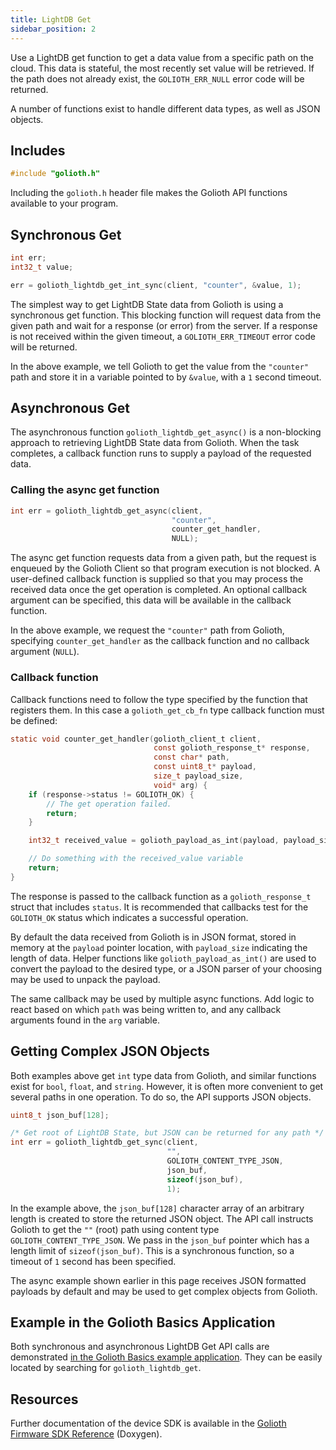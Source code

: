 ```yaml
---
title: LightDB Get
sidebar_position: 2
---
```


Use a LightDB get function to get a data value from a specific path on the
cloud. This data is stateful, the most recently set value will be retrieved. If
the path does not already exist, the `GOLIOTH_ERR_NULL` error code will be
returned.

A number of functions exist to handle different data types, as well as JSON
objects.

## Includes

```c
#include "golioth.h"
```

Including the `golioth.h` header file makes the Golioth API functions available
to your program.

## Synchronous Get

```c
int err;
int32_t value;

err = golioth_lightdb_get_int_sync(client, "counter", &value, 1);
```

The simplest way to get LightDB State data from Golioth is using a synchronous
get function. This blocking function will request data from the given path and
wait for a response (or error) from the server. If a response is not received
within the given timeout, a `GOLIOTH_ERR_TIMEOUT` error code will be returned.

In the above example, we tell Golioth to get the value from the `"counter"` path
and store it in a variable pointed to by `&value`, with a `1` second timeout.

## Asynchronous Get

The asynchronous function `golioth_lightdb_get_async()` is a non-blocking
approach to retrieving LightDB State data from Golioth. When the task completes,
a callback function runs to supply a payload of the requested data.

### Calling the async get function

```c
int err = golioth_lightdb_get_async(client,
                                    "counter",
                                    counter_get_handler,
                                    NULL);
```

The async get function requests data from a given path, but the request is
enqueued by the Golioth Client so that program execution is not blocked. A
user-defined callback function is supplied so that you may process the received
data once the get operation is completed. An optional callback argument can be
specified, this data will be available in the callback function.

In the above example, we request the `"counter"` path from Golioth, specifying
`counter_get_handler` as the callback function and no callback argument
(`NULL`).

### Callback function

Callback functions need to follow the type specified by the function that
registers them. In this case a `golioth_get_cb_fn` type callback function must
be defined:

```c
static void counter_get_handler(golioth_client_t client,
                                const golioth_response_t* response,
                                const char* path,
                                const uint8_t* payload,
                                size_t payload_size,
                                void* arg) {
    if (response->status != GOLIOTH_OK) {
        // The get operation failed.
        return;
    }

    int32_t received_value = golioth_payload_as_int(payload, payload_size);

    // Do something with the received_value variable
    return;
}
```

The response is passed to the callback function as a `golioth_response_t` struct
that includes `status`. It is recommended that callbacks test for the
`GOLIOTH_OK` status which indicates a successful operation.

By default the data received from Golioth is in JSON format, stored in memory at
the `payload` pointer location, with `payload_size` indicating the length of
data. Helper functions like `golioth_payload_as_int()` are used to convert the
payload to the desired type, or a JSON parser of your choosing may be used to
unpack the payload.

The same callback may be used by multiple async functions. Add logic to react
based on which `path` was being written to, and any callback arguments found in
the `arg` variable.

## Getting Complex JSON Objects

Both examples above get `int` type data from Golioth, and similar functions exist
for `bool`, `float`, and `string`. However, it is often more convenient to get
several paths in one operation. To do so, the API supports JSON objects.

```c
uint8_t json_buf[128];

/* Get root of LightDB State, but JSON can be returned for any path */
int err = golioth_lightdb_get_sync(client,
                                   "",
                                   GOLIOTH_CONTENT_TYPE_JSON,
                                   json_buf,
                                   sizeof(json_buf),
                                   1);
```

In the example above, the `json_buf[128]` character array of an arbitrary length
is created to store the returned JSON object. The API call instructs Golioth to
get the `""` (root) path using content type `GOLIOTH_CONTENT_TYPE_JSON`. We pass
in the `json_buf` pointer which has a length limit of `sizeof(json_buf)`. This
is a synchronous function, so a timeout of `1` second has been specified.

The async example shown earlier in this page receives JSON formatted payloads by
default and may be used to get complex objects from Golioth.

## Example in the Golioth Basics Application

Both synchronous and asynchronous LightDB Get API calls are demonstrated [in the
Golioth Basics example
application](https://github.com/golioth/golioth-firmware-sdk/blob/develop/examples/common/golioth_basics.c).
They can be easily located by searching for `golioth_lightdb_get`.

## Resources

Further documentation of the device SDK is available in the [Golioth Firmware
SDK
Reference](https://firmware-sdk-docs.golioth.io/group__golioth__lightdb__state.html)
(Doxygen).
